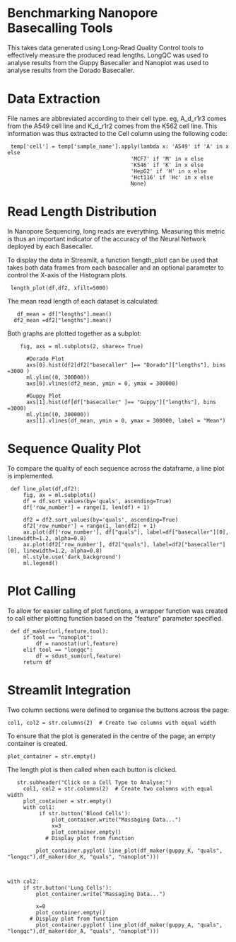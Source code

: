 # Benchmarking Nanopore Basecalling Tools

This takes data generated using Long-Read Quality Control tools to effectively measure the produced read lengths. LongQC was used to analyse results from the Guppy Basecaller and Nanoplot was used to analyse results from the Dorado Basecaller. 

# Data Extraction
File names are abbreviated according to their cell type. eg, A_d_r1r3 comes from the A549 cell line and K_d_r1r2 comes from the K562 cell line. This information was thus extracted to the Cell column using the following code:

     temp['cell'] = temp['sample_name'].apply(lambda x: 'A549' if 'A' in x else
                                           'MCF7' if 'M' in x else
                                           'K546' if 'K' in x else
                                           'HepG2' if 'H' in x else
                                           'Hct116' if 'Hc' in x else
                                           None)
            
 # Read Length Distribution 
 In Nanopore Sequencing, long reads are everything. Measuring this metric is thus an important indicator of the accuracy of the Neural Network deployed by each Basecaller. 

 To display the data in Streamlit, a function !length_plot! can be used that takes both data frames from each basecaller and an optional parameter to control the X-axis of the Histogram plots. 
     
     length_plot(df,df2, xfilt=5000)
     
 The mean read length of each dataset is calculated:
 
       df_mean = df["lengths"].mean()
      df2_mean =df2["lengths"].mean()

Both graphs are plotted together as a subplot:
       
        fig, axs = ml.subplots(2, sharex= True)
        
          #Dorado Plot
          axs[0].hist(df2[df2["basecaller" ]== "Dorado"]["lengths"], bins =3000 )
          ml.ylim((0, 300000))
          axs[0].vlines(df2_mean, ymin = 0, ymax = 300000)
          
          #Guppy Plot
          axs[1].hist(df[df["basecaller" ]== "Guppy"]["lengths"], bins =3000)
          ml.ylim((0, 300000))
          axs[1].vlines(df_mean, ymin = 0, ymax = 300000, label = "Mean")


# Sequence Quality Plot 
To compare the quality of each sequence across the dataframe, a line plot is implemented. 
     
     def line_plot(df,df2):
         fig, ax = ml.subplots()
         df = df.sort_values(by='quals', ascending=True)
         df['row_number'] = range(1, len(df) + 1)
        
         df2 = df2.sort_values(by='quals', ascending=True)
         df2['row_number'] = range(1, len(df2) + 1)
         ax.plot(df['row_number'], df["quals"], label=df["basecaller"][0], linewidth=1.2, alpha=0.8)
         ax.plot(df2['row_number'], df2["quals"], label=df2["basecaller"][0], linewidth=1.2, alpha=0.8)
         ml.style.use('dark_background')
         ml.legend()

# Plot Calling 

To allow for easier calling of plot functions, a wrapper function was created to call either plotting function based on the "feature" parameter specified. 

     def df_maker(url,feature,tool):
         if tool == "nanoplot":
             df = nanostat(url,feature)
         elif tool == "longqc":
             df = sdust_sum(url,feature)
         return df

# Streamlit Integration

Two column sections were defined to organise the buttons across the page:
  
    col1, col2 = str.columns(2)  # Create two columns with equal width

To ensure that the plot is generated in the centre of the page, an empty container is created. 

    plot_container = str.empty()
    
The length plot is then called when each button is clicked. 

       str.subheader("Click on a Cell Type to Analyse:")
         col1, col2 = str.columns(2)  # Create two columns with equal width
         plot_container = str.empty()
         with col1:
              if str.button('Blood Cells'):
                  plot_container.write("Massaging Data...")
                  x=3
                  plot_container.empty()
                # Display plot from function
                  
             plot_container.pyplot( line_plot(df_maker(guppy_K, "quals", "longqc"),df_maker(dor_K, "quals", "nanoplot")))
                
            
       
    with col2:
         if str.button('Lung Cells'):
             plot_container.write("Massaging Data...")
            
             x=0
             plot_container.empty()
           # Display plot from function
             plot_container.pyplot( line_plot(df_maker(guppy_A, "quals", "longqc"),df_maker(dor_A, "quals", "nanoplot")))

               
              
        

         

 

